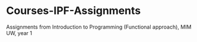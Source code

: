 # Courses-IPF-Assignments
Assignments from Introduction to Programming (Functional approach), MIM UW, year 1
